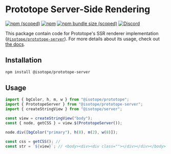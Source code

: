 # Prototope Server-Side Rendering

[![npm (scoped)](https://img.shields.io/npm/v/@isotope/prototope-server)](https://www.npmjs.com/package/@isotope/prototope-server) [![npm](https://img.shields.io/npm/dm/@isotope/prototope-server)](https://www.npmjs.com/package/@isotope/prototope-server) [![npm bundle size (scoped)](https://img.shields.io/bundlephobia/minzip/@isotope/prototope-server)](https://bundlephobia.com/result?p=@isotope/prototope-server) [![Discord](https://img.shields.io/discord/707157754766426134)](https://discord.gg/FaFbaSk)

This package contain code for Prototope's SSR renderer implementation ([`@isotope/prototope-server`](https://www.npmjs.com/package/@isotope/prototope-server)). For more details about its usage, check out [the docs](https://areknawo.com/prototope#docs>ssr).

## Installation

```bash
npm install @isotope/prototope-server
```

## Usage

```javascript
import { bgColor, h, m, w } from "@isotope/prototope";
import { PrototopeServer } from "@isotope/prototope-server";
import { createStringView } from "@isotope/server";

const view = createStringView("body");
const { node, getCSS } = view.$(PrototopeServer());

node.div([bgColor("primary"), h(8), m(2), w(8)]);

const css = getCSS(); //
const str = `${view}`; // <body><div><div class=""></div></div></body>
```
